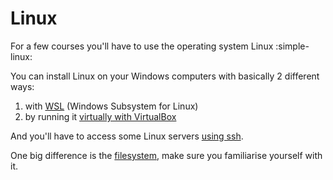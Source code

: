 
# Linux

For a few courses you'll have to use the operating system Linux :simple-linux:

You can install Linux on your Windows computers with basically 2 different ways:

1. with [WSL](./wsl.md) (Windows Subsystem for Linux)
2. by running it [virtually with VirtualBox](./virtualbox.md)

And you'll have to access some Linux servers [using ssh](./ssh.md).

One big difference is the [filesystem](../computer/filesystem.md), make sure you familiarise yourself with it.